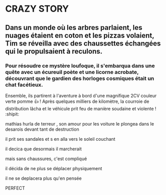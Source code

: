 # CRAZY STORY
## Dans un monde où les arbres parlaient, les nuages étaient en coton et les pizzas volaient, Tim se réveilla avec des chaussettes échangées qui le propulsaient à reculons.
### Pour résoudre ce mystère loufoque, il s'embarqua dans une quête avec un écureuil poète et une licorne acrobate, découvrant que le gardien des horloges cosmiques était un chat facétieux. 

Ensemble, ils partirent à l'aventure à bord d'une magnifique 2CV couleur verte pomme :+1: ! 
Après quelques milliers de kilomètre, la courroie de distribution lâcha et le véhicule prit feu de manière soudaine et violente ! :shipit:

mathias hurla de terreur , son amour pour les voiture le plongea dans le desarois devant tant de destruction 

il prit ses sandales et s en alla vers le soleil couchant 

il decica que desormais il marcherait 

mais sans chaussures, c'est compliqué 

il décida de ne plus se déplacer physiquement

il ne se deplacera plus qu'en pensée



PERFECT